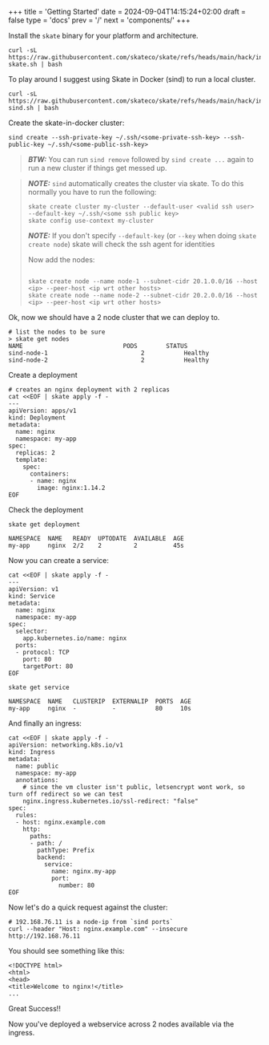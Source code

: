 +++
title = 'Getting Started'
date = 2024-09-04T14:15:24+02:00
draft = false
type = 'docs'
prev = '/'
next = 'components/'
+++

Install the `skate` binary for your platform and architecture.

```shell
curl -sL https://raw.githubusercontent.com/skateco/skate/refs/heads/main/hack/install-skate.sh | bash
```

To play around I suggest using Skate in Docker (sind) to run a local cluster.

```shell {filename=Shell}
curl -sL https://raw.githubusercontent.com/skateco/skate/refs/heads/main/hack/install-sind.sh | bash
```

Create the skate-in-docker cluster:

```shell
sind create --ssh-private-key ~/.ssh/<some-private-ssh-key> --ssh-public-key ~/.ssh/<some-public-ssh-key>
```


> **_BTW:_**
> You can run `sind remove` followed by `sind create ...` again to run a new cluster if things get messed up.



> **_NOTE:_**
> `sind` automatically creates the cluster via skate.
> To do this normally you have to run the following:
> 
> ```shell
> skate create cluster my-cluster --default-user <valid ssh user> --default-key ~/.ssh/<some ssh public key>
> skate config use-context my-cluster
> ```
>
> **_NOTE:_**
> If you don't specify `--default-key` (or `--key` when doing `skate create node`) skate will check the ssh agent for identities
> 
> Now add the nodes:
> 
> ```shell
> 
> skate create node --name node-1 --subnet-cidr 20.1.0.0/16 --host <ip> --peer-host <ip wrt other hosts>
> skate create node --name node-2 --subnet-cidr 20.2.0.0/16 --host <ip> --peer-host <ip wrt other hosts>
> ```



Ok, now we should have a 2 node cluster that we can deploy to.

```shell
# list the nodes to be sure
> skate get nodes
NAME                            PODS        STATUS    
sind-node-1                          2           Healthy   
sind-node-2                          2           Healthy  
```

Create a deployment

```shell
# creates an nginx deployment with 2 replicas
cat <<EOF | skate apply -f -
---
apiVersion: apps/v1
kind: Deployment
metadata:
  name: nginx
  namespace: my-app
spec:
  replicas: 2
  template:
    spec:
      containers:
      - name: nginx
        image: nginx:1.14.2
EOF
```

Check the deployment

```shell   
skate get deployment

NAMESPACE  NAME   READY  UPTODATE  AVAILABLE  AGE 
my-app     nginx  2/2    2         2          45s 
```

Now you can create a service:

```shell
cat <<EOF | skate apply -f -
---
apiVersion: v1
kind: Service
metadata:
  name: nginx
  namespace: my-app
spec:
  selector:
    app.kubernetes.io/name: nginx
  ports:
  - protocol: TCP
    port: 80
    targetPort: 80
EOF
```

```shell   
skate get service

NAMESPACE  NAME   CLUSTERIP  EXTERNALIP  PORTS  AGE 
my-app     nginx  -          -           80     10s 
```

And finally an ingress:

```shell
cat <<EOF | skate apply -f -
apiVersion: networking.k8s.io/v1
kind: Ingress
metadata:
  name: public
  namespace: my-app
  annotations:
    # since the vm cluster isn't public, letsencrypt wont work, so turn off redirect so we can test
    nginx.ingress.kubernetes.io/ssl-redirect: "false"
spec:
  rules:
  - host: nginx.example.com
    http:
      paths:
      - path: /
        pathType: Prefix
        backend:
          service:
            name: nginx.my-app
            port:
              number: 80
EOF
```

Now let's do a quick request against the cluster:
```shell
# 192.168.76.11 is a node-ip from `sind ports`
curl --header "Host: nginx.example.com" --insecure  http://192.168.76.11
```

You should see something like this:
```shell
<!DOCTYPE html>
<html>
<head>
<title>Welcome to nginx!</title>
...
```
Great Success!!

Now you've deployed a webservice across 2 nodes available via the ingress.
